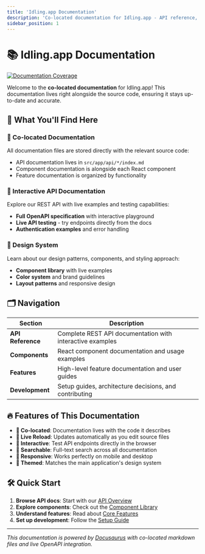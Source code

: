```yaml
---
title: 'Idling.app Documentation'
description: 'Co-located documentation for Idling.app - API reference, components, and development guides'
sidebar_position: 1
---
```


# 📚 Idling.app Documentation

[![Documentation Coverage](https://img.shields.io/badge/Documentation%20Coverage-3.1%25-red?style=flat&logo=gitbook&logoColor=white)](https://underwood-inc.github.io/idling.app__UI/)

Welcome to the **co-located documentation** for Idling.app! This documentation lives right alongside the source code, ensuring it stays up-to-date and accurate.

## 🚀 What You'll Find Here

### 📖 Co-located Documentation

All documentation files are stored directly with the relevant source code:

- API documentation lives in `src/app/api/*/index.md`
- Component documentation is alongside each React component
- Feature documentation is organized by functionality

### 🔌 Interactive API Documentation

Explore our REST API with live examples and testing capabilities:

- **Full OpenAPI specification** with interactive playground
- **Live API testing** - try endpoints directly from the docs
- **Authentication examples** and error handling

### 🎨 Design System

Learn about our design patterns, components, and styling approach:

- **Component library** with live examples
- **Color system** and brand guidelines
- **Layout patterns** and responsive design

## 🗂️ Navigation

| Section           | Description                                               |
| ----------------- | --------------------------------------------------------- |
| **API Reference** | Complete REST API documentation with interactive examples |
| **Components**    | React component documentation and usage examples          |
| **Features**      | High-level feature documentation and user guides          |
| **Development**   | Setup guides, architecture decisions, and contributing    |

## 🔥 Features of This Documentation

- **📍 Co-located**: Documentation lives with the code it describes
- **🔄 Live Reload**: Updates automatically as you edit source files
- **🧪 Interactive**: Test API endpoints directly in the browser
- **🎯 Searchable**: Full-text search across all documentation
- **📱 Responsive**: Works perfectly on mobile and desktop
- **🎨 Themed**: Matches the main application's design system

## 🛠️ Quick Start

1. **Browse API docs**: Start with our [API Overview](/docs/api)
2. **Explore components**: Check out the [Component Library](/docs/components)
3. **Understand features**: Read about [Core Features](/docs/features)
4. **Set up development**: Follow the [Setup Guide](/docs/development)

---

_This documentation is powered by [Docusaurus](https://docusaurus.io/) with co-located markdown files and live OpenAPI integration._
